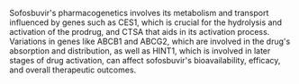 Sofosbuvir's pharmacogenetics involves its metabolism and transport influenced by genes such as CES1, which is crucial for the hydrolysis and activation of the prodrug, and CTSA that aids in its activation process. Variations in genes like ABCB1 and ABCG2, which are involved in the drug's absorption and distribution, as well as HINT1, which is involved in later stages of drug activation, can affect sofosbuvir's bioavailability, efficacy, and overall therapeutic outcomes.